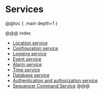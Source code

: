 # Services

@@toc { .main depth=1 }

@@@ index
* [Location service](../services/location.md)
* [Configuration service](../services/config.md)
* [Logging service](../services/logging.md)
* [Event service](../services/event.md)
* [Alarm service](../services/alarm.md)
* [Time service](../services/time.md)
* [Database service](../services/database.md)
* [Authentication and authorization service](../services/aas.md)
* [Sequencer Command Service](../services/sequencerCommandService.md)
@@@
